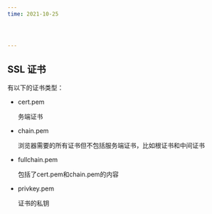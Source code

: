 ```yaml
---
time: 2021-10-25




---
```

## SSL 证书

有以下的证书类型：

- cert.pem

  务端证书

- chain.pem

  浏览器需要的所有证书但不包括服务端证书，比如根证书和中间证书

- fullchain.pem

  包括了cert.pem和chain.pem的内容

- privkey.pem

  证书的私钥